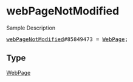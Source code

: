# webPageNotModified

Sample Description

<pre>
<a href="../constructor/webPageNotModified.md">webPageNotModified</a>#85849473 = <a href="../type/WebPage.md">WebPage</a>;
</pre>

## Type

<a href="../type/WebPage.md">WebPage</a>
